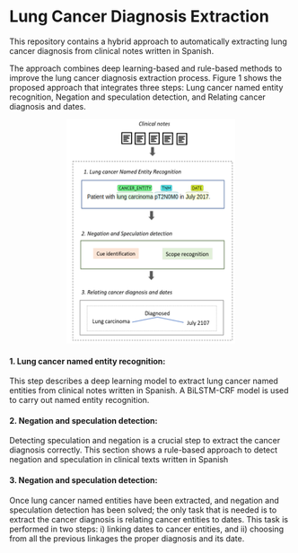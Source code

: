 # Lung Cancer Diagnosis Extraction
This repository contains a hybrid approach to automatically extracting lung cancer diagnosis from clinical notes written in Spanish.

The approach combines deep learning-based and rule-based methods to improve the lung cancer diagnosis extraction process. Figure 1  shows the proposed approach that integrates three steps: Lung cancer named entity recognition, Negation and speculation detection, and Relating cancer diagnosis and dates. 

<center> <img src="img/approach1.png" width="300" height="400"> </center>

<h4> 1. Lung cancer named entity recognition: </h4>
This step describes a deep learning model to extract lung cancer named entities from clinical notes written in Spanish. A BiLSTM-CRF  model is used to carry out named entity recognition.

<h4> 2. Negation and speculation detection: </h4>
Detecting speculation and negation is a crucial step to extract the cancer diagnosis correctly. This section shows a rule-based approach to detect negation and speculation in clinical texts written in Spanish

<h4> 3. Negation and speculation detection: </h4>
Once lung cancer named entities have been extracted, and negation and speculation detection has been solved; the only task that is needed is to extract the cancer diagnosis is relating cancer entities to dates. This task is performed in two steps: i) linking dates to cancer entities, and ii) choosing from all the previous linkages the proper diagnosis and its date.


